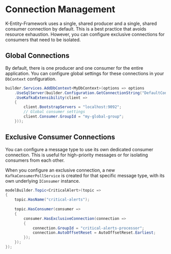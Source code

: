 # Connection Management

K-Entity-Framework uses a single, shared producer and a single, shared consumer connection by default. This is a best practice that avoids resource exhaustion. However, you can configure exclusive connections for consumers that need to be isolated.

## Global Connections

By default, there is one producer and one consumer for the entire application. You can configure global settings for these connections in your `DbContext` configuration.

```csharp
builder.Services.AddDbContext<MyDbContext>(options => options
    .UseSqlServer(builder.Configuration.GetConnectionString("DefaultConnection"))
    .UseKafkaExtensibility(client =>
    {
        client.BootstrapServers = "localhost:9092";
        // Global consumer settings
        client.Consumer.GroupId = "my-global-group";
    }));
```

## Exclusive Consumer Connections

You can configure a message type to use its own dedicated consumer connection. This is useful for high-priority messages or for isolating consumers from each other.

When you configure an exclusive connection, a new `KafkaConsumerPollService` is created for that specific message type, with its own underlying `IConsumer` instance.

```csharp
modelBuilder.Topic<CriticalAlert>(topic =>
{
    topic.HasName("critical-alerts");
    
    topic.HasConsumer(consumer =>
    {
        consumer.HasExclusiveConnection(connection =>
        {
            connection.GroupId = "critical-alerts-processor";
            connection.AutoOffsetReset = AutoOffsetReset.Earliest;
        });
    });
});
```